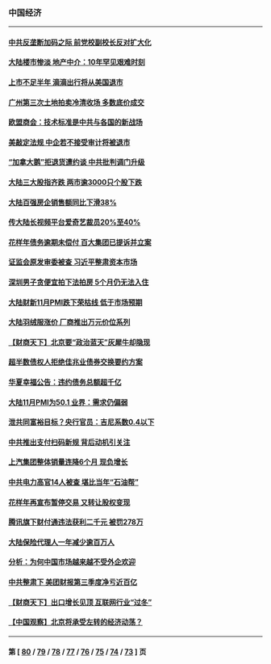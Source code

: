 ### 中国经济
---
#### [中共反垄断加码之际 前党校副校长反对扩大化](../../pages/ncid283/n13415406.md) 
#### [大陆楼市惨淡 地产中介：10年罕见艰难时刻](../../pages/ncid283/n13414099.md) 
#### [上市不足半年 滴滴出行将从美国退市](../../pages/ncid283/n13414016.md) 
#### [广州第三次土地拍卖冷清收场 多数底价成交](../../pages/ncid283/n13413831.md) 
#### [欧盟商会：技术标准是中共与各国的新战场](../../pages/ncid283/n13413204.md) 
#### [美敲定法规 中企若不接受审计将被退市](../../pages/ncid283/n13413409.md) 
#### [“加拿大鹅”拒退货遭约谈 中共批判调门升级](../../pages/ncid283/n13413377.md) 
#### [大陆三大股指齐跌 两市逾3000只个股下跌](../../pages/ncid283/n13412181.md) 
#### [大陆百强房企销售额同比下滑38%](../../pages/ncid283/n13411614.md) 
#### [传大陆长视频平台爱奇艺裁员20%至40%](../../pages/ncid283/n13411488.md) 
#### [花样年债务逾期未偿付 百大集团已提诉并立案](../../pages/ncid283/n13411090.md) 
#### [证监会原发审委被查 习近平整肃资本市场](../../pages/ncid283/n13410583.md) 
#### [深圳男子贪便宜拍下法拍房 5个月仍无法入住](../../pages/ncid283/n13409757.md) 
#### [大陆财新11月PMI跌下荣枯线 低于市场预期](../../pages/ncid283/n13409439.md) 
#### [大陆羽绒服涨价 厂商推出万元价位系列](../../pages/ncid283/n13409223.md) 
#### [【财商天下】北京要“政治蓝天”灰犀牛却隐现](../../pages/ncid283/n13408619.md) 
#### [超半数债权人拒绝佳兆业债券交换要约方案](../../pages/ncid283/n13407662.md) 
#### [华夏幸福公告：违约债务总额超千亿](../../pages/ncid283/n13407505.md) 
#### [大陆11月PMI为50.1 业界：需求仍偏弱](../../pages/ncid283/n13407207.md) 
#### [泄共同富裕目标？央行官员：吉尼系数0.4以下](../../pages/ncid283/n13406453.md) 
#### [中共推出支付扫码新规 背后动机引关注](../../pages/ncid283/n13406470.md) 
#### [上汽集团整体销量连降6个月 现负增长](../../pages/ncid283/n13406631.md) 
#### [中共电力高官14人被查 堪比当年“石油帮”](../../pages/ncid283/n13406577.md) 
#### [花样年再宣布暂停交易 又转让股权变现](../../pages/ncid283/n13406304.md) 
#### [腾讯旗下财付通违法获利二千元 被罚278万](../../pages/ncid283/n13405337.md) 
#### [大陆保险代理人一年减少逾百万人](../../pages/ncid283/n13404744.md) 
#### [分析：为何中国市场越来越不受外企欢迎](../../pages/ncid283/n13399118.md) 
#### [中共整肃下 美团财报第三季度净亏近百亿](../../pages/ncid283/n13403124.md) 
#### [【财商天下】出口增长见顶 互联网行业“过冬”](../../pages/ncid283/n13402269.md) 
#### [【中国观察】北京将承受左转的经济动荡？](../../pages/ncid283/n13402168.md) 

---
#### 第 [ [80](./80.md) / [79](./79.md) / [78](./78.md) / [77](./77.md) / [76](./76.md) / [75](./75.md) / [74](./74.md) / [73](./73.md) ] 页
